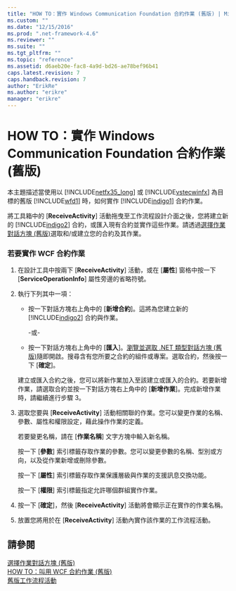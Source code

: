 ```yaml
---
title: "HOW TO：實作 Windows Communication Foundation 合約作業 (舊版) | Microsoft Docs"
ms.custom: ""
ms.date: "12/15/2016"
ms.prod: ".net-framework-4.6"
ms.reviewer: ""
ms.suite: ""
ms.tgt_pltfrm: ""
ms.topic: "reference"
ms.assetid: d6aeb20e-fac8-4a9d-bd26-ae78bef96b41
caps.latest.revision: 7
caps.handback.revision: 7
author: "ErikRe"
ms.author: "erikre"
manager: "erikre"
---
```

# HOW TO：實作 Windows Communication Foundation 合約作業 (舊版)
本主題描述當使用以 [!INCLUDE[netfx35_long](../workflow-designer/includes/netfx35_long_md.md)] 或 [!INCLUDE[vstecwinfx](../workflow-designer/includes/vstecwinfx_md.md)] 為目標的舊版 [!INCLUDE[wfd1](../workflow-designer/includes/wfd1_md.md)] 時，如何實作 [!INCLUDE[indigo1](../workflow-designer/includes/indigo1_md.md)] 合約作業。  
  
 將工具箱中的 \[**ReceiveActivity**\] 活動拖曳至工作流程設計介面之後，您將建立新的 [!INCLUDE[indigo2](../workflow-designer/includes/indigo2_md.md)] 合約，或匯入現有合約並實作這些作業。請透過[選擇作業對話方塊 \(舊版\)](../workflow-designer/choose-operation-dialog-box-legacy.md)選取和\/或建立您的合約及其作業。  
  
### 若要實作 WCF 合約作業  
  
1.  在設計工具中按兩下 \[**ReceiveActivity**\] 活動，或在 \[**屬性**\] 窗格中按一下 \[**ServiceOperationInfo**\] 屬性旁邊的省略符號。  
  
2.  執行下列其中一項：  
  
    -   按一下對話方塊右上角中的 \[**新增合約**\]。這將為您建立新的 [!INCLUDE[indigo2](../workflow-designer/includes/indigo2_md.md)] 合約與作業。  
  
         \-或\-  
  
    -   按一下對話方塊右上角中的 \[**匯入**\]。[瀏覽並選取 .NET 類型對話方塊 \(舊版\)](../workflow-designer/browse-and-select-a-dotnet-type-dialog-box-legacy.md)隨即開啟。搜尋含有您所要之合約的組件或專案。選取合約，然後按一下 \[**確定**\]。  
  
     建立或匯入合約之後，您可以將新作業加入至該建立或匯入的合約。若要新增作業，請選取合約並按一下對話方塊右上角中的 \[**新增作業**\]。完成新增作業時，請繼續進行步驟 3。  
  
3.  選取您要與 \[**ReceiveActivity**\] 活動相關聯的作業。您可以變更作業的名稱、參數、屬性和權限設定，藉此操作作業的定義。  
  
     若要變更名稱，請在 \[**作業名稱**\] 文字方塊中輸入新名稱。  
  
     按一下 \[**參數**\] 索引標籤存取作業的參數。您可以變更參數的名稱、型別或方向，以及從作業新增或刪除參數。  
  
     按一下 \[**屬性**\] 索引標籤存取作業保護層級與作業的支援訊息交換功能。  
  
     按一下 \[**權限**\] 索引標籤指定允許哪個群組實作作業。  
  
4.  按一下 \[**確定**\]，然後 \[**ReceiveActivity**\] 活動將會顯示正在實作的作業名稱。  
  
5.  放置您將用於在 \[**ReceiveActivity**\] 活動內實作該作業的工作流程活動。  
  
## 請參閱  
 [選擇作業對話方塊 \(舊版\)](../workflow-designer/choose-operation-dialog-box-legacy.md)   
 [HOW TO：叫用 WCF 合約作業 \(舊版\)](../workflow-designer/how-to-invoke-a-windows-communication-foundation-contract-operation-legacy.md)   
 [舊版工作流程活動](../workflow-designer/legacy-workflow-activities.md)